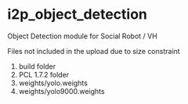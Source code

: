 # i2p_object_detection
Object Detection module for Social Robot / VH

Files not included in the upload due to size constraint
1) build folder
2) PCL 1.7.2 folder
3) weights/yolo.weights
4) weights/yolo9000.weights
